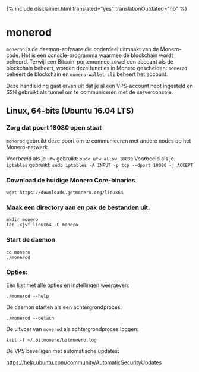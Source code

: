 {% include disclaimer.html translated="yes" translationOutdated="no" %}

# monerod

`monerod` is de daemon-software die onderdeel uitmaakt van de Monero-code. Het is een console-programma waarmee de blockchain wordt beheerd. Terwijl een Bitcoin-portemonnee zowel een account als de blockchain beheert, worden deze functies in Monero gescheiden: `monerod` beheert de blockchain en `monero-wallet-cli` beheert het account.

Deze handleiding gaat ervan uit dat je al een VPS-account hebt ingesteld en SSH gebruikt als tunnel om te communiceren met de serverconsole.

## Linux, 64-bits (Ubuntu 16.04 LTS)

### Zorg dat poort 18080 open staat

`monerod` gebruikt deze poort om te communiceren met andere nodes op het Monero-netwerk.

Voorbeeld als je `ufw` gebruikt: `sudo ufw allow 18080`
Voorbeeld als je `iptables` gebruikt: `sudo iptables -A INPUT -p tcp --dport 18080 -j ACCEPT`

### Download de huidige Monero Core-binaries

    wget https://downloads.getmonero.org/linux64

### Maak een directory aan en pak de bestanden uit.

    mkdir monero
    tar -xjvf linux64 -C monero

### Start de daemon

    cd monero
    ./monerod

### Opties:

Een lijst met alle opties en instellingen weergeven:

    ./monerod --help

De daemon starten als een achtergrondproces:

    ./monerod --detach

De uitvoer van `monerod` als achtergrondproces loggen:

    tail -f ~/.bitmonero/bitmonero.log

De VPS beveiligen met automatische updates:

https://help.ubuntu.com/community/AutomaticSecurityUpdates


